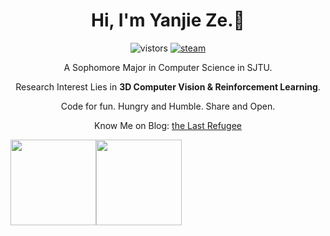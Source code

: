 <h1 align="center">Hi, I'm Yanjie Ze.👋 </h3>
<p align="center">
  <img src="https://visitor-badge.glitch.me/badge?page_id=YanjieZe" alt="vistors" />
  <a href="https://steamcommunity.com/profiles/76561198293759746/"><img src="https://img.shields.io/badge/@ZYJesus-1DA1F2?style=flat&logo=Steam&logoColor=black" alt="steam"/></a>
</p>
<p align="center"> A Sophomore Major in Computer Science in SJTU. </p>
<p align="center"> Research Interest Lies in <strong>3D Computer Vision & Reinforcement Learning</strong>. </p>

<p align="center"> Code for fun. Hungry and Humble. Share and Open. <p> 
<p align="center"> Know Me on Blog: <a href ="https://yanjieze.xyz">the Last Refugee </a> </p>

<img align="" height="137px" src="https://github-readme-stats.vercel.app/api?username=YanjieZe&hide_title=true&hide_border=true&show_icons=true&include_all_commits=true&line_height=21&theme=algolia&locale=en" /><img align="" height="137px" src="https://github-readme-stats.vercel.app/api/top-langs/?username=YanjieZe&hide=Tex,javascript,html,Makefile&langs_count=8&hide_title=true&hide_border=true&layout=compact&theme=algolia&locale=en" />
